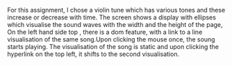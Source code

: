 For this assignment, I chose a violin tune which has various tones and these increase or decrease with time. The screen shows a display with ellipses which visualise the sound waves with the width and the height of the page, On the left hand side top , there is a dom feature, with a link to a line visualisation of the same song.Upon clicking the mouse once, the soung starts playing. The visualisation of the song is static and upon clicking the hyperlink on the top left, it shifts to the second visualisation. 
